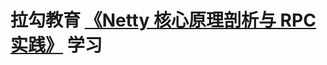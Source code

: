# 拉勾教育 [《Netty 核心原理剖析与 RPC 实践》](https://kaiwu.lagou.com/course/courseInfo.htm?courseId=516#/sale) 学习
